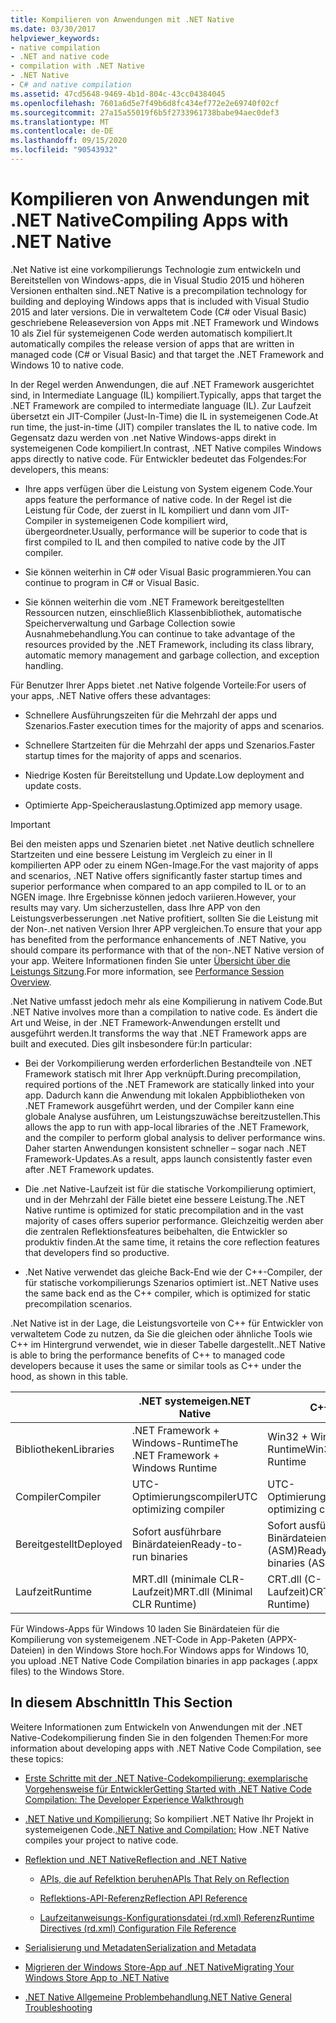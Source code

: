 ```yaml
---
title: Kompilieren von Anwendungen mit .NET Native
ms.date: 03/30/2017
helpviewer_keywords:
- native compilation
- .NET and native code
- compilation with .NET Native
- .NET Native
- C# and native compilation
ms.assetid: 47cd5648-9469-4b1d-804c-43cc04384045
ms.openlocfilehash: 7601a6d5e7f49b6d8fc434ef772e2e69740f02cf
ms.sourcegitcommit: 27a15a55019f6b5f2733961738babe94aec0def3
ms.translationtype: MT
ms.contentlocale: de-DE
ms.lasthandoff: 09/15/2020
ms.locfileid: "90543932"
---
```

# <a name="compiling-apps-with-net-native"></a><span data-ttu-id="f6798-102">Kompilieren von Anwendungen mit .NET Native</span><span class="sxs-lookup"><span data-stu-id="f6798-102">Compiling Apps with .NET Native</span></span>

<span data-ttu-id="f6798-103">.Net Native ist eine vorkompilierungs Technologie zum entwickeln und Bereitstellen von Windows-apps, die in Visual Studio 2015 und höheren Versionen enthalten sind.</span><span class="sxs-lookup"><span data-stu-id="f6798-103">.NET Native is a precompilation technology for building and deploying Windows apps that is included with Visual Studio 2015 and later versions.</span></span> <span data-ttu-id="f6798-104">Die in verwaltetem Code (C# oder Visual Basic) geschriebene Releaseversion von Apps mit .NET Framework und Windows 10 als Ziel für systemeigenen Code werden automatisch kompiliert.</span><span class="sxs-lookup"><span data-stu-id="f6798-104">It automatically compiles the release version of apps that are written in managed code (C# or Visual Basic) and that target the .NET Framework and Windows 10 to native code.</span></span>

<span data-ttu-id="f6798-105">In der Regel werden Anwendungen, die auf .NET Framework ausgerichtet sind, in Intermediate Language (IL) kompiliert.</span><span class="sxs-lookup"><span data-stu-id="f6798-105">Typically, apps that target the .NET Framework are compiled to intermediate language (IL).</span></span> <span data-ttu-id="f6798-106">Zur Laufzeit übersetzt ein JIT-Compiler (Just-In-Time) die IL in systemeigenen Code.</span><span class="sxs-lookup"><span data-stu-id="f6798-106">At run time, the just-in-time (JIT) compiler translates the IL to native code.</span></span> <span data-ttu-id="f6798-107">Im Gegensatz dazu werden von .net Native Windows-apps direkt in systemeigenen Code kompiliert.</span><span class="sxs-lookup"><span data-stu-id="f6798-107">In contrast, .NET Native compiles Windows apps directly to native code.</span></span> <span data-ttu-id="f6798-108">Für Entwickler bedeutet das Folgendes:</span><span class="sxs-lookup"><span data-stu-id="f6798-108">For developers, this means:</span></span>

- <span data-ttu-id="f6798-109">Ihre apps verfügen über die Leistung von System eigenem Code.</span><span class="sxs-lookup"><span data-stu-id="f6798-109">Your apps feature the performance of native code.</span></span> <span data-ttu-id="f6798-110">In der Regel ist die Leistung für Code, der zuerst in IL kompiliert und dann vom JIT-Compiler in systemeigenen Code kompiliert wird, übergeordneter.</span><span class="sxs-lookup"><span data-stu-id="f6798-110">Usually, performance will be superior to code that is first compiled to IL and then compiled to native code by the JIT compiler.</span></span>

- <span data-ttu-id="f6798-111">Sie können weiterhin in C# oder Visual Basic programmieren.</span><span class="sxs-lookup"><span data-stu-id="f6798-111">You can continue to program in C# or Visual Basic.</span></span>

- <span data-ttu-id="f6798-112">Sie können weiterhin die vom .NET Framework bereitgestellten Ressourcen nutzen, einschließlich Klassenbibliothek, automatische Speicherverwaltung und Garbage Collection sowie Ausnahmebehandlung.</span><span class="sxs-lookup"><span data-stu-id="f6798-112">You can continue to take advantage of the resources provided by the .NET Framework, including its class library, automatic memory management and garbage collection, and exception handling.</span></span>

<span data-ttu-id="f6798-113">Für Benutzer Ihrer Apps bietet .net Native folgende Vorteile:</span><span class="sxs-lookup"><span data-stu-id="f6798-113">For users of your apps, .NET Native offers these advantages:</span></span>

- <span data-ttu-id="f6798-114">Schnellere Ausführungszeiten für die Mehrzahl der apps und Szenarios.</span><span class="sxs-lookup"><span data-stu-id="f6798-114">Faster execution times for the majority of apps and scenarios.</span></span>

- <span data-ttu-id="f6798-115">Schnellere Startzeiten für die Mehrzahl der apps und Szenarios.</span><span class="sxs-lookup"><span data-stu-id="f6798-115">Faster startup times for the majority of apps and scenarios.</span></span>

- <span data-ttu-id="f6798-116">Niedrige Kosten für Bereitstellung und Update.</span><span class="sxs-lookup"><span data-stu-id="f6798-116">Low deployment and update costs.</span></span>

- <span data-ttu-id="f6798-117">Optimierte App-Speicherauslastung.</span><span class="sxs-lookup"><span data-stu-id="f6798-117">Optimized app memory usage.</span></span>

> [!IMPORTANT]
> <span data-ttu-id="f6798-118">Bei den meisten apps und Szenarien bietet .net Native deutlich schnellere Startzeiten und eine bessere Leistung im Vergleich zu einer in Il kompilierten APP oder zu einem NGen-Image.</span><span class="sxs-lookup"><span data-stu-id="f6798-118">For the vast majority of apps and scenarios, .NET Native offers significantly faster startup times and superior performance when compared to an app compiled to IL or to an NGEN image.</span></span> <span data-ttu-id="f6798-119">Ihre Ergebnisse können jedoch variieren.</span><span class="sxs-lookup"><span data-stu-id="f6798-119">However, your results may vary.</span></span> <span data-ttu-id="f6798-120">Um sicherzustellen, dass Ihre APP von den Leistungsverbesserungen .net Native profitiert, sollten Sie die Leistung mit der Non-.net nativen Version Ihrer APP vergleichen.</span><span class="sxs-lookup"><span data-stu-id="f6798-120">To ensure that your app has benefited from the performance enhancements of .NET Native, you should compare its performance with that of the non-.NET Native version of your app.</span></span> <span data-ttu-id="f6798-121">Weitere Informationen finden Sie unter [Übersicht über die Leistungs Sitzung](/visualstudio/profiling/performance-session-overview).</span><span class="sxs-lookup"><span data-stu-id="f6798-121">For more information, see [Performance Session Overview](/visualstudio/profiling/performance-session-overview).</span></span>

<span data-ttu-id="f6798-122">.Net Native umfasst jedoch mehr als eine Kompilierung in nativem Code.</span><span class="sxs-lookup"><span data-stu-id="f6798-122">But .NET Native involves more than a compilation to native code.</span></span> <span data-ttu-id="f6798-123">Es ändert die Art und Weise, in der .NET Framework-Anwendungen erstellt und ausgeführt werden.</span><span class="sxs-lookup"><span data-stu-id="f6798-123">It transforms the way that .NET Framework apps are built and executed.</span></span> <span data-ttu-id="f6798-124">Dies gilt insbesondere für:</span><span class="sxs-lookup"><span data-stu-id="f6798-124">In particular:</span></span>

- <span data-ttu-id="f6798-125">Bei der Vorkompilierung werden erforderlichen Bestandteile von .NET Framework statisch mit Ihrer App verknüpft.</span><span class="sxs-lookup"><span data-stu-id="f6798-125">During precompilation, required portions of the .NET Framework are statically linked into your app.</span></span> <span data-ttu-id="f6798-126">Dadurch kann die Anwendung mit lokalen Appbibliotheken von .NET Framework ausgeführt werden, und der Compiler kann eine globale Analyse ausführen, um Leistungszuwächse bereitzustellen.</span><span class="sxs-lookup"><span data-stu-id="f6798-126">This allows the app to run with app-local libraries of the .NET Framework, and the compiler to perform global analysis to deliver performance wins.</span></span> <span data-ttu-id="f6798-127">Daher starten Anwendungen konsistent schneller – sogar nach .NET Framework-Updates.</span><span class="sxs-lookup"><span data-stu-id="f6798-127">As a result, apps launch consistently faster even after .NET Framework updates.</span></span>

- <span data-ttu-id="f6798-128">Die .net Native-Laufzeit ist für die statische Vorkompilierung optimiert, und in der Mehrzahl der Fälle bietet eine bessere Leistung.</span><span class="sxs-lookup"><span data-stu-id="f6798-128">The .NET Native runtime is optimized for static precompilation and in the vast majority of cases offers superior performance.</span></span> <span data-ttu-id="f6798-129">Gleichzeitig werden aber die zentralen Reflektionsfeatures beibehalten, die Entwickler so produktiv finden.</span><span class="sxs-lookup"><span data-stu-id="f6798-129">At the same time, it retains the core reflection features that developers find so productive.</span></span>

- <span data-ttu-id="f6798-130">.Net Native verwendet das gleiche Back-End wie der C++-Compiler, der für statische vorkompilierungs Szenarios optimiert ist.</span><span class="sxs-lookup"><span data-stu-id="f6798-130">.NET Native uses the same back end as the C++ compiler, which is optimized for static precompilation scenarios.</span></span>

<span data-ttu-id="f6798-131">.Net Native ist in der Lage, die Leistungsvorteile von C++ für Entwickler von verwaltetem Code zu nutzen, da Sie die gleichen oder ähnliche Tools wie C++ im Hintergrund verwendet, wie in dieser Tabelle dargestellt.</span><span class="sxs-lookup"><span data-stu-id="f6798-131">.NET Native is able to bring the performance benefits of C++ to managed code developers because it uses the same or similar tools as C++ under the hood, as shown in this table.</span></span>

||<span data-ttu-id="f6798-132">.NET systemeigen</span><span class="sxs-lookup"><span data-stu-id="f6798-132">.NET Native</span></span>|<span data-ttu-id="f6798-133">C++</span><span class="sxs-lookup"><span data-stu-id="f6798-133">C++</span></span>|
|-|----------------------------------------------------------------|-----------|
|<span data-ttu-id="f6798-134">Bibliotheken</span><span class="sxs-lookup"><span data-stu-id="f6798-134">Libraries</span></span>|<span data-ttu-id="f6798-135">.NET Framework + Windows-Runtime</span><span class="sxs-lookup"><span data-stu-id="f6798-135">The .NET Framework + Windows Runtime</span></span>|<span data-ttu-id="f6798-136">Win32 + Windows-Runtime</span><span class="sxs-lookup"><span data-stu-id="f6798-136">Win32 + Windows Runtime</span></span>|
|<span data-ttu-id="f6798-137">Compiler</span><span class="sxs-lookup"><span data-stu-id="f6798-137">Compiler</span></span>|<span data-ttu-id="f6798-138">UTC-Optimierungscompiler</span><span class="sxs-lookup"><span data-stu-id="f6798-138">UTC optimizing compiler</span></span>|<span data-ttu-id="f6798-139">UTC-Optimierungscompiler</span><span class="sxs-lookup"><span data-stu-id="f6798-139">UTC optimizing compiler</span></span>|
|<span data-ttu-id="f6798-140">Bereitgestellt</span><span class="sxs-lookup"><span data-stu-id="f6798-140">Deployed</span></span>|<span data-ttu-id="f6798-141">Sofort ausführbare Binärdateien</span><span class="sxs-lookup"><span data-stu-id="f6798-141">Ready-to-run binaries</span></span>|<span data-ttu-id="f6798-142">Sofort ausführbare Binärdateien (ASM)</span><span class="sxs-lookup"><span data-stu-id="f6798-142">Ready-to-run binaries (ASM)</span></span>|
|<span data-ttu-id="f6798-143">Laufzeit</span><span class="sxs-lookup"><span data-stu-id="f6798-143">Runtime</span></span>|<span data-ttu-id="f6798-144">MRT.dll (minimale CLR-Laufzeit)</span><span class="sxs-lookup"><span data-stu-id="f6798-144">MRT.dll (Minimal CLR Runtime)</span></span>|<span data-ttu-id="f6798-145">CRT.dll (C-Laufzeit)</span><span class="sxs-lookup"><span data-stu-id="f6798-145">CRT.dll (C Runtime)</span></span>|

<span data-ttu-id="f6798-146">Für Windows-Apps für Windows 10 laden Sie Binärdateien für die Kompilierung von systemeigenem .NET-Code in App-Paketen (APPX-Dateien) in den Windows Store hoch.</span><span class="sxs-lookup"><span data-stu-id="f6798-146">For Windows apps for Windows 10, you upload .NET Native Code Compilation binaries in app packages (.appx files) to the Windows Store.</span></span>

## <a name="in-this-section"></a><span data-ttu-id="f6798-147">In diesem Abschnitt</span><span class="sxs-lookup"><span data-stu-id="f6798-147">In This Section</span></span>

<span data-ttu-id="f6798-148">Weitere Informationen zum Entwickeln von Anwendungen mit der .NET Native-Codekompilierung finden Sie in den folgenden Themen:</span><span class="sxs-lookup"><span data-stu-id="f6798-148">For more information about developing apps with .NET Native Code Compilation, see these topics:</span></span>

- [<span data-ttu-id="f6798-149">Erste Schritte mit der .NET Native-Codekompilierung: exemplarische Vorgehensweise für Entwickler</span><span class="sxs-lookup"><span data-stu-id="f6798-149">Getting Started with .NET Native Code Compilation: The Developer Experience Walkthrough</span></span>](getting-started-with-net-native.md)

- <span data-ttu-id="f6798-150">[.NET Native und Kompilierung:](net-native-and-compilation.md) So kompiliert .NET Native Ihr Projekt in systemeigenen Code.</span><span class="sxs-lookup"><span data-stu-id="f6798-150">[.NET Native and Compilation:](net-native-and-compilation.md) How .NET Native compiles your project to native code.</span></span>

- [<span data-ttu-id="f6798-151">Reflektion und .NET Native</span><span class="sxs-lookup"><span data-stu-id="f6798-151">Reflection and .NET Native</span></span>](reflection-and-net-native.md)

  - [<span data-ttu-id="f6798-152">APIs, die auf Refelktion beruhen</span><span class="sxs-lookup"><span data-stu-id="f6798-152">APIs That Rely on Reflection</span></span>](apis-that-rely-on-reflection.md)

  - [<span data-ttu-id="f6798-153">Reflektions-API-Referenz</span><span class="sxs-lookup"><span data-stu-id="f6798-153">Reflection API Reference</span></span>](net-native-reflection-api-reference.md)

  - [<span data-ttu-id="f6798-154">Laufzeitanweisungs-Konfigurationsdatei (rd.xml) Referenz</span><span class="sxs-lookup"><span data-stu-id="f6798-154">Runtime Directives (rd.xml) Configuration File Reference</span></span>](runtime-directives-rd-xml-configuration-file-reference.md)

- [<span data-ttu-id="f6798-155">Serialisierung und Metadaten</span><span class="sxs-lookup"><span data-stu-id="f6798-155">Serialization and Metadata</span></span>](serialization-and-metadata.md)

- [<span data-ttu-id="f6798-156">Migrieren der Windows Store-App auf .NET Native</span><span class="sxs-lookup"><span data-stu-id="f6798-156">Migrating Your Windows Store App to .NET Native</span></span>](migrating-your-windows-store-app-to-net-native.md)

- [<span data-ttu-id="f6798-157">.NET Native Allgemeine Problembehandlung</span><span class="sxs-lookup"><span data-stu-id="f6798-157">.NET Native General Troubleshooting</span></span>](net-native-general-troubleshooting.md)
